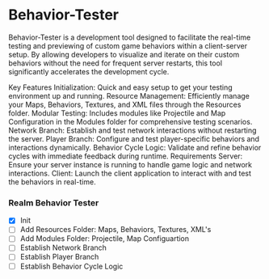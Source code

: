 # Behavior-Tester
Behavior-Tester is a development tool designed to facilitate the real-time testing and previewing of custom game behaviors within a client-server setup. By allowing developers to visualize and iterate on their custom behaviors without the need for frequent server restarts, this tool significantly accelerates the development cycle.

Key Features
Initialization: Quick and easy setup to get your testing environment up and running.
Resource Management: Efficiently manage your Maps, Behaviors, Textures, and XML files through the Resources folder.
Modular Testing: Includes modules like Projectile and Map Configuration in the Modules folder for comprehensive testing scenarios.
Network Branch: Establish and test network interactions without restarting the server.
Player Branch: Configure and test player-specific behaviors and interactions dynamically.
Behavior Cycle Logic: Validate and refine behavior cycles with immediate feedback during runtime.
Requirements
Server: Ensure your server instance is running to handle game logic and network interactions.
Client: Launch the client application to interact with and test the behaviors in real-time.
 
### Realm Behavior Tester

- [x] Init 
- [ ] Add Resources Folder: Maps, Behaviors, Textures, XML's
- [ ] Add Modules Folder: Projectile, Map Configuartion
- [ ] Establish Network Branch
- [ ] Establish Player Branch
- [ ] Establish Behavior Cycle Logic